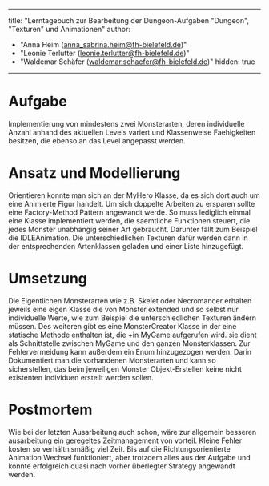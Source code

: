
---
title: "Lerntagebuch zur Bearbeitung der Dungeon-Aufgaben "Dungeon", "Texturen" und Animationen"
author:
-   "Anna Heim (anna_sabrina.heim@fh-bielefeld.de)"
-   "Leonie Terlutter (leonie.terlutter@fh-bielefeld.de)"
-   "Waldemar Schäfer (waldemar.schaefer@fh-bielefeld.de)"
    hidden: true
---

<!--
Führen Sie zu jeder Woche zur Bearbeitung der Dungeon-Aufhaben ein
Lerntagebuch in Ihrem Team. Kopieren Sie dazu diese Vorlage und füllen
Sie den Kopf entsprechend aus.

Im Lerntagebuch sollen Sie Ihr Vorgehen bei der Bearbeitung der jeweiligen
Dungeon-Aufgaben vom ersten Schritt bis zur Abgabe der Lösung dokumentieren,
d.h. wie sind Sie die gestellte Aufgabe angegangen (und warum), was war
Ihr Plan und auf welche Probleme sind Sie bei der Umsetzung gestoßen und
wie haben Sie diese Probleme gelöst. Beachten Sie die vorgegebene Struktur.

Für jede Abgabe sollte ungefähr eine DIN-A4-Seite Text erstellt werden,
d.h. ca. 400 Wörter umfassen. Wer das Lerntagebuch nur ungenügend führt
oder es gar nicht mit abgibt, bekommt für die betreffende Abgabe 0 Punkte.

Checken Sie das Lerntagebuch mit in Ihr Projekt/Git-Repo ein.

Schreiben Sie den Text mit [Markdown](https://pandoc.org/MANUAL.html#pandocs-markdown).
Tipp: VSCode bringt einen vergleichsweise guten Markdown-Support (inkl. Preview)
bereits in der Grundinstallation mit.

Geben Sie das Lerntagebuch stets mit ab. Achtung: Wenn Sie Abbildungen
einbetten (etwa UML-Diagramme), denken Sie daran, diese auch abzugeben!
-->


# Aufgabe
Implementierung von mindestens zwei Monsterarten, deren individuelle Anzahl anhand
des aktuellen Levels variert und Klassenweise Faehigkeiten besitzen, die ebenso an das Level angepasst werden.

<!--
Bitte hier die zu lösende Aufgabe kurz in eigenen Worten beschreiben.
-->



# Ansatz und Modellierung

<!--
Bitte hier den Lösungsansatz kurz beschreiben:
-   Wie sollte die Aufgabe gelöst werden?
-   Welche Techniken wollten Sie einsetzen?
-   Wie sah Ihre Modellierung aus (UML-Diagramm)?
-   Worauf müssen Sie konkret achten?
-->
Orientieren konnte man sich an der MyHero Klasse, da es sich dort auch um eine Animierte Figur handelt.
Um sich doppelte Arbeiten zu ersparen sollte eine Factory-Method Pattern angewandt werde. So muss lediglich einmal eine Klasse implementiert werden,
die saemtliche Funktionen steuert, die jedes Monster unabhängig seiner Art gebraucht. Darunter fällt zum Beispiel die IDLEAnimation.
Die unterschiedlichen Texturen dafür werden dann in der entsprechenden Artenklassen geladen und einer Liste hinzugefügt.


# Umsetzung

<!--
Bitte hier die Umsetzung der Lösung kurz beschreiben:
-   Was haben Sie gemacht,
-   an welchem Datum haben sie es gemacht,
-   wie lange hat es gedauert,
-   was war das Ergebnis?
-->
Die Eigentlichen Monsterarten wie z.B. Skelet oder Necromancer erhalten jeweils eine eigen Klasse die von Monster extended
und so selbst nur individuelle Werte, wie zum Beispiel die unterschiedlichen Texturen ändern müssen. Des weiteren gibt es eine MonsterCreator Klasse in der eine statische Methode enthalten ist, die +in MyGame aufgerufen wird. sie dient als Schnittstelle zwischen MyGame und den ganzen Monsterklassen.
Zur Fehlervermeidung kann außerdem ein Enum hinzugezogen werden. Darin Dokumentiert man die vorhandenen Monsterarten und kann so sicherstellen, das beim jeweiligen Monster Objekt-Erstellen keine
nicht existenten Individuen erstellt werden sollen.



# Postmortem

<!--
Bitte blicken Sie auf die Aufgabe, Ihren Lösungsansatz und die Umsetzung
kritisch zurück:
-   Was hat funktioniert, was nicht? Würden Sie noch einmal so vorgehen?
-   Welche Probleme sind bei der Umsetzung Ihres Lösungsansatzes aufgetreten?
-   Wie haben Sie die Probleme letztlich gelöst?
-->
Wie bei der letzten Ausarbeitung auch schon, wäre zur allgemein 
besseren ausarbeitung ein geregeltes Zeitmanagement von vorteil. 
Kleine Fehler kosten so verhältnismäßig viel Zeit. Bis auf die 
Richtungsorientierte Animation Wechsel funktioniert, aber trotzdem 
alles aus der Aufgabe und konnte erfolgreich quasi nach vorher überlegter 
Strategy angewandt werden.
